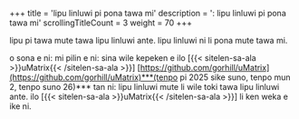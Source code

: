 +++
title               = 'lipu linluwi pi pona tawa mi'
description         = ': lipu linluwi pi pona tawa mi'
scrollingTitleCount = 3
weight              = 70
+++

lipu pi tawa mute tawa lipu linluwi ante. lipu linluwi ni li pona mute tawa mi.

o sona e ni: mi pilin e ni: sina wile kepeken e ilo
[{{< sitelen-sa-ala >}}uMatrix{{< /sitelen-sa-ala >}}]
[https://github.com/gorhill/uMatrix](https://github.com/gorhill/uMatrix)***(tenpo
pi 2025 sike suno, tenpo mun 2, tenpo suno 26)***
tan ni: lipu linluwi mute li wile toki tawa lipu linluwi ante. ilo
[{{< sitelen-sa-ala >}}uMatrix{{< /sitelen-sa-ala >}}] li ken weka e ike ni.
